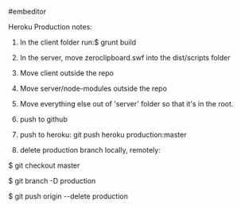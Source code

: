 #embeditor

Heroku Production notes:

1. In the client folder run:$ grunt build

2. In the server, move zeroclipboard.swf into the dist/scripts folder

3. Move client outside the repo

4. Move server/node-modules outside the repo

5. Move everything else out of 'server' folder so that it's in the root.

6. push to github

7. push to heroku: git push heroku production:master

8. delete production branch locally, remotely: 

  $ git checkout master

  $ git branch -D production

  $ git push origin --delete production



